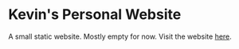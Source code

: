 
# Kevin's Personal Website
A small static website. Mostly empty for now.
Visit the website [here](https://digitaldisarray.github.io/).
